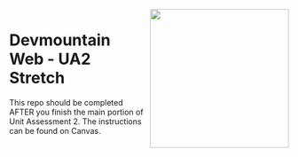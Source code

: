 <img src="https://s3.amazonaws.com/devmountain/readme-logo.png" width="250" align="right">

# Devmountain Web - UA2 Stretch

This repo should be completed AFTER you finish the main portion of Unit Assessment 2. The instructions can be found on Canvas. 